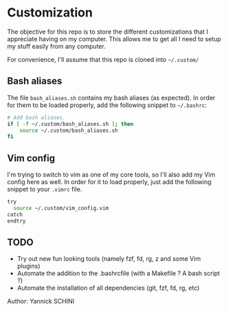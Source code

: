 # Customization

The objective for this repo is to store the different customizations that I appreciate having on my computer.
This allows me to get all I need to setup my stuff easily from any computer.

For convenience, I'll assume that this repo is cloned into `~/.custom/`

## Bash aliases

The file `bash_aliases.sh` contains my bash aliases (as expected).
In order for them to be loaded properly, add the following snippet to `~/.bashrc`:

```bash
# Add bash aliases.
if [ -f ~/.custom/bash_aliases.sh ]; then
    source ~/.custom/bash_aliases.sh
fi
```
## Vim config

I'm trying to switch to vim as one of my core tools, so I'll also add my Vim config here as well.
In order for it to load properly, just add the following snippet to your `.vimrc` file.

```bash
try
  source ~/.custom/vim_config.vim
catch
endtry
```

## TODO

*  Try out new fun looking tools (namely fzf, fd, rg, z and some Vim plugins)
*  Automate the addition to the .bashrcfile (with a Makefile ? A bash script ?)
*  Automate the installation of all dependencies (git, fzf, fd, rg, etc)

Author: Yannick SCHINI

